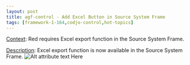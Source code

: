 ```yaml
---
layout: post
title: agf-control - Add Excel Button in Source System Frame
tags: [framework-1-164,codjo-control,hot-topics]
---
```

<u>Context</u>:
Red requires Excel export function in the Source System Frame.

<u>Description</u>:
Excel export function is now available in the Source System Frame.
![Alt attribute text Here](attachments/codjo-control-source_system.jpg)